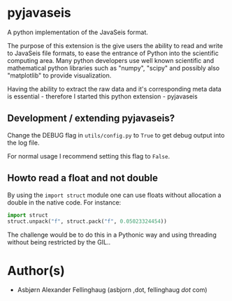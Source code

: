 pyjavaseis
==========

A python implementation of the JavaSeis format.

The purpose of this extension is the give users the ability to read and write to JavaSeis file formats, to ease the entrance of Python into the scientific computing area. Many python developers use well known scientific and mathematical python libraries such as "numpy", "scipy" and possibly also "matplotlib" to provide visualization.

Having the ability to extract the raw data and it's corresponding meta data is essential - therefore I started this python extension - pyjavaseis


## Development / extending pyjavaseis?
Change the DEBUG flag in <code>utils/config.py</code> to <code>True</code> to get debug output into the log file.

For normal usage I recommend setting this flag to <code>False</code>.


## Howto read a float and not double
By using the ```import struct``` module one can use floats without allocation a double in the native code. For instance: 
```python
import struct
struct.unpack("f", struct.pack("f", 0.05023324454))
```

The challenge would be to do this in a Pythonic way and using threading without being restricted by the GIL..



Author(s)
=========
* Asbjørn Alexander Fellinghaug (asbjorn ,dot, fellinghaug _dot_ com)

